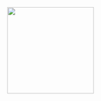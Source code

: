   <div id="header" aling="center">
    <img src= "https://media.giphy.com/media/5wWf7GZPPlIvA2DyR6o/giphy.gif" width="200" />
  
